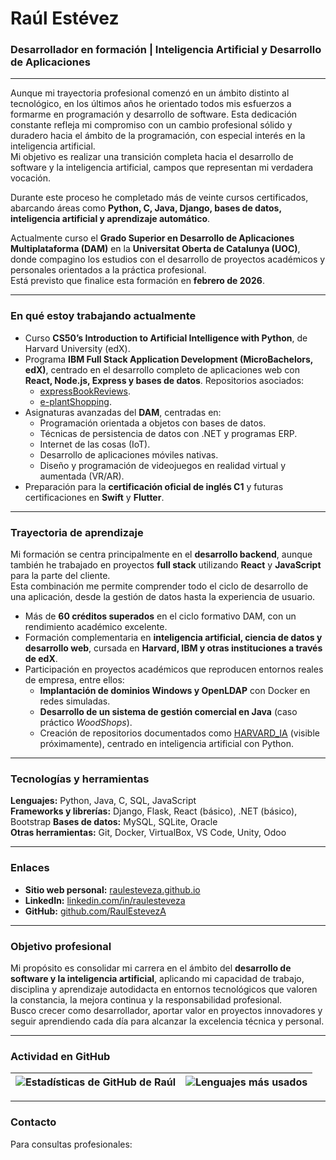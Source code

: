# Raúl Estévez

### Desarrollador en formación | Inteligencia Artificial y Desarrollo de Aplicaciones

---

Aunque mi trayectoria profesional comenzó en un ámbito distinto al tecnológico, en los últimos años he orientado todos mis esfuerzos a formarme en programación y desarrollo de software. Esta dedicación constante refleja mi compromiso con un cambio profesional sólido y duradero hacia el ámbito de la programación, con especial interés en la inteligencia artificial.  
Mi objetivo es realizar una transición completa hacia el desarrollo de software y la inteligencia artificial, campos que representan mi verdadera vocación.

Durante este proceso he completado más de veinte cursos certificados, abarcando áreas como **Python, C, Java, Django, bases de datos, inteligencia artificial y aprendizaje automático**.  

Actualmente curso el **Grado Superior en Desarrollo de Aplicaciones Multiplataforma (DAM)** en la **Universitat Oberta de Catalunya (UOC)**, donde compagino los estudios con el desarrollo de proyectos académicos y personales orientados a la práctica profesional.  
Está previsto que finalice esta formación en **febrero de 2026**.

---

### En qué estoy trabajando actualmente

- Curso **CS50’s Introduction to Artificial Intelligence with Python**, de Harvard University (edX).
- Programa **IBM Full Stack Application Development (MicroBachelors, edX)**, centrado en el desarrollo completo de aplicaciones web con **React, Node.js, Express y bases de datos**. Repositorios asociados: 
  - [expressBookReviews](https://github.com/RaulEstevezA/expressBookReviews).
  - [e-plantShopping](https://github.com/RaulEstevezA/e-plantShopping).  
- Asignaturas avanzadas del **DAM**, centradas en:
  - Programación orientada a objetos con bases de datos.
  - Técnicas de persistencia de datos con .NET y programas ERP.    
  - Internet de las cosas (IoT).  
  - Desarrollo de aplicaciones móviles nativas.  
  - Diseño y programación de videojuegos en realidad virtual y aumentada (VR/AR).
- Preparación para la **certificación oficial de inglés C1** y futuras certificaciones en **Swift** y **Flutter**.

---

### Trayectoria de aprendizaje

Mi formación se centra principalmente en el **desarrollo backend**, aunque también he trabajado en proyectos **full stack** utilizando **React** y **JavaScript** para la parte del cliente.  
Esta combinación me permite comprender todo el ciclo de desarrollo de una aplicación, desde la gestión de datos hasta la experiencia de usuario.

- Más de **60 créditos superados** en el ciclo formativo DAM, con un rendimiento académico excelente.  
- Formación complementaria en **inteligencia artificial, ciencia de datos y desarrollo web**, cursada en **Harvard, IBM y otras instituciones a través de edX**.  
- Participación en proyectos académicos que reproducen entornos reales de empresa, entre ellos:  
  - **Implantación de dominios Windows y OpenLDAP** con Docker en redes simuladas.  
  - **Desarrollo de un sistema de gestión comercial en Java** (caso práctico *WoodShops*).  
  - Creación de repositorios documentados como [HARVARD_IA](https://github.com/RaulEstevezA/HARVARD_IA) (visible próximamente), centrado en inteligencia artificial con Python.
---

### Tecnologías y herramientas

**Lenguajes:** Python, Java, C, SQL, JavaScript  
**Frameworks y librerías:** Django, Flask, React (básico), .NET (básico), Bootstrap 
**Bases de datos:** MySQL, SQLite, Oracle  
**Otras herramientas:** Git, Docker, VirtualBox, VS Code, Unity, Odoo

---

### Enlaces

- **Sitio web personal:** [raulesteveza.github.io](https://raulesteveza.github.io/)  
- **LinkedIn:** [linkedin.com/in/raulesteveza](https://www.linkedin.com/in/raulesteveza/)  
- **GitHub:** [github.com/RaulEstevezA](https://github.com/RaulEstevezA)

---

### Objetivo profesional

Mi propósito es consolidar mi carrera en el ámbito del **desarrollo de software y la inteligencia artificial**, aplicando mi capacidad de trabajo, disciplina y aprendizaje autodidacta en entornos tecnológicos que valoren la constancia, la mejora continua y la responsabilidad profesional.  
Busco crecer como desarrollador, aportar valor en proyectos innovadores y seguir aprendiendo cada día para alcanzar la excelencia técnica y personal.

---

### Actividad en GitHub

| ![Estadísticas de GitHub de Raúl](https://github-readme-stats.vercel.app/api?username=RaulEstevezA&show_icons=true&theme=default) | ![Lenguajes más usados](https://github-readme-stats.vercel.app/api/top-langs/?username=RaulEstevezA&layout=compact&theme=default) |
| ------------- | ------------- |

---

### Contacto

Para consultas profesionales: 